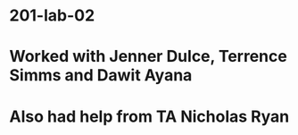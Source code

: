 # 201-lab-02
# Worked with Jenner Dulce, Terrence Simms and Dawit Ayana
# Also had help from TA Nicholas Ryan